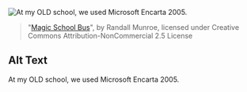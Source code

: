![At my OLD school, we used Microsoft Encarta 2005.](https://imgs.xkcd.com/comics/magic_school_bus.png)
> "[Magic School Bus](https://xkcd.com/911/)", by Randall Munroe, licensed under Creative Commons Attribution-NonCommercial 2.5 License

## Alt Text
At my OLD school, we used Microsoft Encarta 2005.
